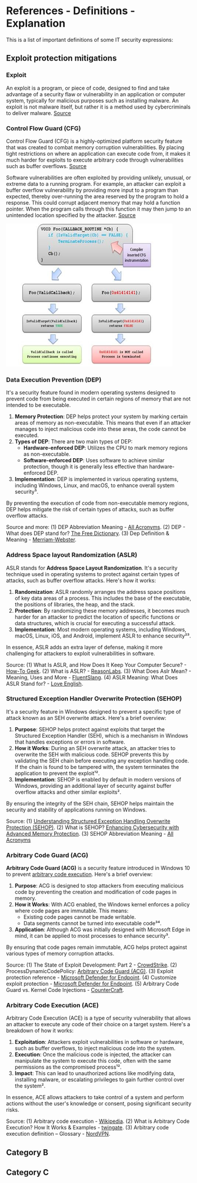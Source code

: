 # References - Definitions - Explanation

This is a list of important definitions of some IT security expressions:

## Exploit protection mitigations

### Exploit

An exploit is a program, or piece of code, designed to find and take advantage of a security flaw or vulnerability in an application or computer system, typically for malicious purposes such as installing malware. An exploit is not malware itself, but rather it is a method used by cybercriminals to deliver malware. [Source](https://www.cisco.com/c/en/us/products/security/advanced-malware-protection/what-is-exploit.html#:~:text=An%20exploit%20is%20a%20program,by%20cybercriminals%20to%20deliver%20malware.)

### Control Flow Guard (CFG)

Control Flow Guard (CFG) is a highly-optimized platform security feature that was created to combat memory corruption vulnerabilities. By placing tight restrictions on where an application can execute code from, it makes it much harder for exploits to execute arbitrary code through vulnerabilities such as buffer overflows. [Source](https://learn.microsoft.com/en-us/windows/win32/secbp/control-flow-guard#what-is-control-flow-guard)

Software vulnerabilities are often exploited by providing unlikely, unusual, or extreme data to a running program. For example, an attacker can exploit a buffer overflow vulnerability by providing more input to a program than expected, thereby over-running the area reserved by the program to hold a response. This could corrupt adjacent memory that may hold a function pointer. When the program calls through this function it may then jump to an unintended location specified by the attacker. [Source](https://learn.microsoft.com/en-us/windows/win32/secbp/control-flow-guard#how-does-cfg-really-work)

![image](../.images/cfg-pseudocode.jpg)

### Data Execution Prevention (DEP)

It's a security feature found in modern operating systems designed to prevent code from being executed in certain regions of memory that are not intended to be executable.

1. **Memory Protection**: DEP helps protect your system by marking certain areas of memory as non-executable. This means that even if an attacker manages to inject malicious code into these areas, the code cannot be executed.
2. **Types of DEP**: There are two main types of DEP:
   - **Hardware-enforced DEP**: Utilizes the CPU to mark memory regions as non-executable.
   - **Software-enforced DEP**: Uses software to achieve similar protection, though it is generally less effective than hardware-enforced DEP.
3. **Implementation**: DEP is implemented in various operating systems, including Windows, Linux, and macOS, to enhance overall system security⁵.

By preventing the execution of code from non-executable memory regions, DEP helps mitigate the risk of certain types of attacks, such as buffer overflow attacks.

Source and more:
(1) DEP Abbreviation Meaning - [All Acronyms](https://www.allacronyms.com/DEP).
(2) DEP - What does DEP stand for? [The Free Dictionary](https://acronyms.thefreedictionary.com/DEP).
(3) Dep Definition & Meaning - [Merriam-Webster](https://www.merriam-webster.com/dictionary/dep).

### Address Space layout Randomization (ASLR)

ASLR stands for **Address Space Layout Randomization**. It's a security technique used in operating systems to protect against certain types of attacks, such as buffer overflow attacks. Here's how it works:

1. **Randomization**: ASLR randomly arranges the address space positions of key data areas of a process. This includes the base of the executable, the positions of libraries, the heap, and the stack.
2. **Protection**: By randomizing these memory addresses, it becomes much harder for an attacker to predict the location of specific functions or data structures, which is crucial for executing a successful attack.
3. **Implementation**: Most modern operating systems, including Windows, macOS, Linux, iOS, and Android, implement ASLR to enhance security²³.

In essence, ASLR adds an extra layer of defense, making it more challenging for attackers to exploit vulnerabilities in software.

Source:
(1) What Is ASLR, and How Does It Keep Your Computer Secure? - [How-To Geek](https://www.howtogeek.com/278056/what-is-aslr-and-how-does-it-keep-your-computer-secure/).
(2) What is ASLR? - [ReasonLabs](https://cyberpedia.reasonlabs.com/EN/aslr.html).
(3) What Does Aslr Mean? - Meaning, Uses and More - [FluentSlang](https://fluentslang.com/aslr-meaning/).
(4) ASLR Meaning: What Does ASLR Stand for? - [Love English](https://loveenglish.org/aslr-meaning/).

### Structured Exception Handler Overwrite Protection (SEHOP)

It's a security feature in Windows designed to prevent a specific type of attack known as an SEH overwrite attack. Here's a brief overview:

1. **Purpose**: SEHOP helps protect against exploits that target the Structured Exception Handler (SEH), which is a mechanism in Windows that handles exceptions or errors in software.
2. **How it Works**: During an SEH overwrite attack, an attacker tries to overwrite the SEH with malicious code. SEHOP prevents this by validating the SEH chain before executing any exception handling code. If the chain is found to be tampered with, the system terminates the application to prevent the exploit¹².
3. **Implementation**: SEHOP is enabled by default in modern versions of Windows, providing an additional layer of security against buffer overflow attacks and other similar exploits².

By ensuring the integrity of the SEH chain, SEHOP helps maintain the security and stability of applications running on Windows.

Source:
(1) [Understanding Structured Exception Handling Overwrite Protection (SEHOP)](https://www.calcomsoftware.com/understanding-sehop/).
(2) What is SEHOP? [Enhancing Cybersecurity with Advanced Memory Protection](https://cyberpedia.reasonlabs.com/EN/sehop.html).
(3) SEHOP Abbreviation Meaning - [All Acronyms](https://www.allacronyms.com/SEHOP.)

### Arbitrary Code Guard (ACG)

**Arbitrary Code Guard (ACG)** is a security feature introduced in Windows 10 to prevent [arbitrary code execution](#arbitrary-code-execution-ace). Here's a brief overview:

1. **Purpose**: ACG is designed to stop attackers from executing malicious code by preventing the creation and modification of code pages in memory.
2. **How it Works**: With ACG enabled, the Windows kernel enforces a policy where code pages are immutable. This means:
   - Existing code pages cannot be made writable.
   - Data segments cannot be turned into executable code³⁴.
3. **Application**: Although ACG was initially designed with Microsoft Edge in mind, it can be applied to most processes to enhance security³.

By ensuring that code pages remain immutable, ACG helps protect against various types of memory corruption attacks.

Source:
(1) The State of Exploit Development: Part 2 - [CrowdStrike](https://www.crowdstrike.com/blog/state-of-exploit-development-part-2/).
(2) ProcessDynamicCodePolicy: [Arbitrary Code Guard (ACG)](https://www.ired.team/offensive-security/defense-evasion/acg-arbitrary-code-guard-processdynamiccodepolicy).
(3) Exploit protection reference - [Microsoft Defender for Endpoint](https://learn.microsoft.com/en-us/defender-endpoint/exploit-protection-reference).
(4) Customize exploit protection - [Microsoft Defender for Endpoint](https://learn.microsoft.com/en-us/defender-endpoint/customize-exploit-protection).
(5) Arbitrary Code Guard vs. Kernel Code Injections - [CounterCraft](https://www.countercraftsec.com/blog/arbitrary-vs-kernel/).

### Arbitrary Code Execution (ACE)

Arbitrary Code Execution (ACE) is a type of security vulnerability that allows an attacker to execute any code of their choice on a target system. Here's a breakdown of how it works:

1. **Exploitation**: Attackers exploit vulnerabilities in software or hardware, such as buffer overflows, to inject malicious code into the system.
2. **Execution**: Once the malicious code is injected, the attacker can manipulate the system to execute this code, often with the same permissions as the compromised process¹².
3. **Impact**: This can lead to unauthorized actions like modifying data, installing malware, or escalating privileges to gain further control over the system².

In essence, ACE allows attackers to take control of a system and perform actions without the user's knowledge or consent, posing significant security risks.

Source:
(1) Arbitrary code execution - [Wikipedia](https://en.wikipedia.org/wiki/Arbitrary_code_execution).
(2) What is Arbitrary Code Execution? How It Works & Examples - [twingate](https://www.twingate.com/blog/glossary/arbitrary%20code%20execution).
(3) Arbitrary code execution definition – Glossary - [NordVPN](https://nordvpn.com/cybersecurity/glossary/arbitrary-code-execution/).

## Category B

## Category C
